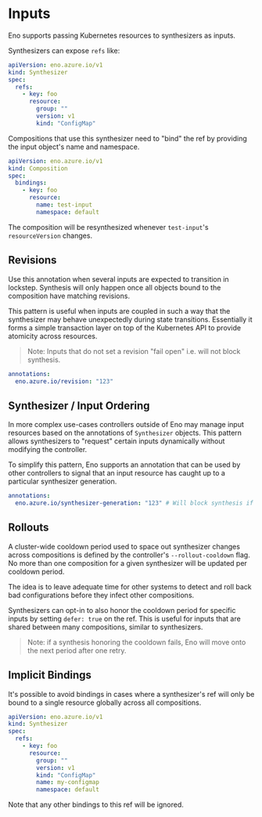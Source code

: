 # Inputs

Eno supports passing Kubernetes resources to synthesizers as inputs.

Synthesizers can expose `refs` like:

```yaml
apiVersion: eno.azure.io/v1
kind: Synthesizer
spec:
  refs:
    - key: foo
      resource:
        group: ""
        version: v1
        kind: "ConfigMap"
```

Compositions that use this synthesizer need to "bind" the ref by providing the input object's name and namespace.

```yaml
apiVersion: eno.azure.io/v1
kind: Composition
spec:
  bindings:
    - key: foo
      resource:
        name: test-input
        namespace: default
```

The composition will be resynthesized whenever `test-input`'s `resourceVersion` changes.

## Revisions

Use this annotation when several inputs are expected to transition in lockstep.
Synthesis will only happen once all objects bound to the composition have matching revisions.

This pattern is useful when inputs are coupled in such a way that the synthesizer may behave unexpectedly during state transitions.
Essentially it forms a simple transaction layer on top of the Kubernetes API to provide atomicity across resources.

> Note: Inputs that do not set a revision "fail open" i.e. will not block synthesis.

```yaml
annotations:
  eno.azure.io/revision: "123"
```

## Synthesizer / Input Ordering

In more complex use-cases controllers outside of Eno may manage input resources based on the annotations of `Synthesizer` objects.
This pattern allows synthesizers to "request" certain inputs dynamically without modifying the controller.

To simplify this pattern, Eno supports an annotation that can be used by other controllers to signal that an input resource has caught up to a particular synthesizer generation.

```yaml
annotations:
  eno.azure.io/synthesizer-generation: "123" # Will block synthesis if < the synthesizer's metadata.generation
```

## Rollouts

A cluster-wide cooldown period used to space out synthesizer changes across compositions is defined by the controller's `--rollout-cooldown` flag.
No more than one composition for a given synthesizer will be updated per cooldown period.

The idea is to leave adequate time for other systems to detect and roll back bad configurations before they infect other compositions.

Synthesizers can opt-in to also honor the cooldown period for specific inputs by setting `defer: true` on the ref.
This is useful for inputs that are shared between many compositions, similar to synthesizers.

> Note: if a synthesis honoring the cooldown fails, Eno will move onto the next period after one retry.


## Implicit Bindings

It's possible to avoid bindings in cases where a synthesizer's ref will only be bound to a single resource globally across all compositions.

```yaml
apiVersion: eno.azure.io/v1
kind: Synthesizer
spec:
  refs:
    - key: foo
      resource:
        group: ""
        version: v1
        kind: "ConfigMap"
        name: my-configmap
        namespace: default
```

Note that any other bindings to this ref will be ignored.
